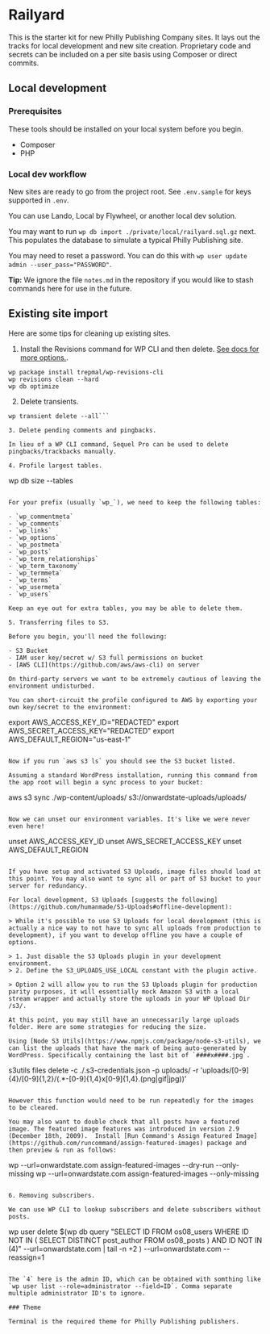 # Railyard
This is the starter kit for new Philly Publishing Company sites. It lays out the tracks for local development and new site creation. Proprietary code and secrets can be included on a per site basis using Composer or direct commits.

## Local development

### Prerequisites
These tools should be installed on your local system before you begin.

- Composer
- PHP

### Local dev workflow

New sites are ready to go from the project root. See `.env.sample` for keys supported in `.env`.

You can use Lando, Local by Flywheel, or another local dev solution.

You may want to run `wp db import ./private/local/railyard.sql.gz` next. This populates the database to simulate a typical Philly Publishing site.

You may need to reset a password. You can do this with `wp user update admin --user_pass="PASSWORD"`.

**Tip:** We ignore the file `notes.md` in the repository if you would like to stash commands here for use in the future.
## Existing site import

Here are some tips for cleaning up existing sites.

1. Install the Revisions command for WP CLI and then delete. [See docs for more options.](https://github.com/trepmal/wp-revisions-cli).

```
wp package install trepmal/wp-revisions-cli
wp revisions clean --hard
wp db optimize
```

2. Delete transients.

```
wp transient delete --all```

3. Delete pending comments and pingbacks.

In lieu of a WP CLI command, Sequel Pro can be used to delete pingbacks/trackbacks manually.

4. Profile largest tables.

```
wp db size --tables
```

For your prefix (usually `wp_`), we need to keep the following tables:

- `wp_commentmeta`
- `wp_comments`
- `wp_links`
- `wp_options`
- `wp_postmeta`
- `wp_posts`
- `wp_term_relationships`
- `wp_term_taxonomy`
- `wp_termmeta`
- `wp_terms`
- `wp_usermeta`
- `wp_users`

Keep an eye out for extra tables, you may be able to delete them.

5. Transferring files to S3.

Before you begin, you'll need the following:

- S3 Bucket
- IAM user key/secret w/ S3 full permissions on bucket
- [AWS CLI](https://github.com/aws/aws-cli) on server

On third-party servers we want to be extremely cautious of leaving the environment undisturbed.

You can short-circuit the profile configured to AWS by exporting your own key/secret to the environment:

```
export AWS_ACCESS_KEY_ID="REDACTED"
export AWS_SECRET_ACCESS_KEY="REDACTED"
export AWS_DEFAULT_REGION="us-east-1"
```

Now if you run `aws s3 ls` you should see the S3 bucket listed.

Assuming a standard WordPress installation, running this command from the app root will begin a sync process to your bucket:

```
aws s3 sync ./wp-content/uploads/ s3://onwardstate-uploads/uploads/
```

Now we can unset our environment variables. It's like we were never even here! 

```
unset AWS_ACCESS_KEY_ID
unset AWS_SECRET_ACCESS_KEY
unset AWS_DEFAULT_REGION
```

If you have setup and activated S3 Uploads, image files should load at this point. You may also want to sync all or part of S3 bucket to your server for redundancy. 

For local development, S3 Uploads [suggests the following](https://github.com/humanmade/S3-Uploads#offline-development):

> While it's possible to use S3 Uploads for local development (this is actually a nice way to not have to sync all uploads from production to development), if you want to develop offline you have a couple of options.

> 1. Just disable the S3 Uploads plugin in your development environment.
> 2. Define the S3_UPLOADS_USE_LOCAL constant with the plugin active.

> Option 2 will allow you to run the S3 Uploads plugin for production parity purposes, it will essentially mock Amazon S3 with a local stream wrapper and actually store the uploads in your WP Upload Dir /s3/.

At this point, you may still have an unnecessarily large uploads folder. Here are some strategies for reducing the size.

Using [Node S3 Utils](https://www.npmjs.com/package/node-s3-utils), we can list the uploads that have the mark of being auto-generated by WordPress. Specifically containing the last bit of `####x####.jpg`. 

```
s3utils files delete -c ./.s3-credentials.json -p uploads/ -r 'uploads\/[0-9]{4}\/[0-9]{1,2}\/(.*-[0-9]{1,4}x[0-9]{1,4}.(png|gif|jpg))'
```

However this function would need to be run repeatedly for the images to be cleared.

You may also want to double check that all posts have a featured image. The featured image features was introduced in version 2.9 (December 18th, 2009).  Install [Run Command's Assign Featured Image](https://github.com/runcommand/assign-featured-images) package and then preview & run as follows:

```
wp --url=onwardstate.com assign-featured-images --dry-run --only-missing
wp --url=onwardstate.com assign-featured-images --only-missing
```

6. Removing subscribers.

We can use WP CLI to lookup subscribers and delete subscribers without posts.

```
wp user delete $(wp db query "SELECT ID FROM os08_users WHERE ID NOT IN ( SELECT DISTINCT post_author FROM os08_posts ) AND ID NOT IN (4)" --url=onwardstate.com | tail -n +2 ) --url=onwardstate.com --reassign=1
```

The `4` here is the admin ID, which can be obtained with somthing like `wp user list --role=administrator --field=ID`. Comma separate multiple administrator ID's to ignore.

### Theme

Terminal is the required theme for Philly Publishing publishers.